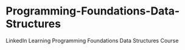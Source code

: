 # Programming-Foundations-Data-Structures
LinkedIn Learning Programming Foundations Data Structures Course

